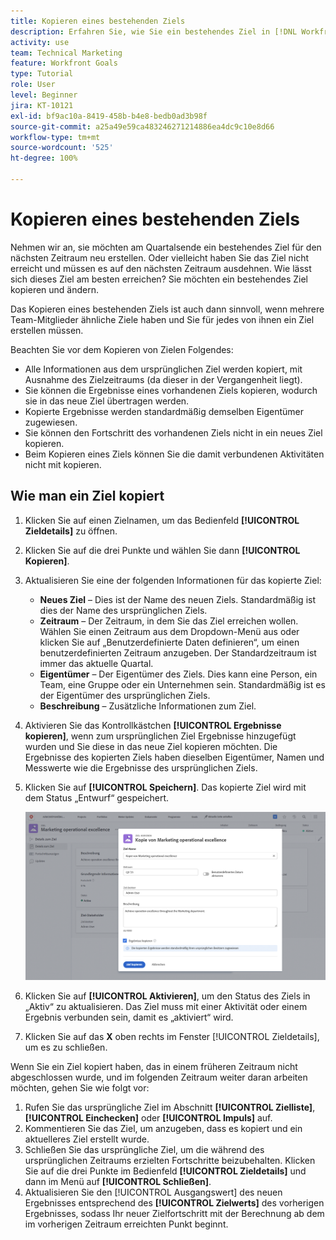 ```yaml
---
title: Kopieren eines bestehenden Ziels
description: Erfahren Sie, wie Sie ein bestehendes Ziel in [!DNL Workfront Goals]kopieren.
activity: use
team: Technical Marketing
feature: Workfront Goals
type: Tutorial
role: User
level: Beginner
jira: KT-10121
exl-id: bf9ac10a-8419-458b-b4e8-bedb0ad3b98f
source-git-commit: a25a49e59ca483246271214886ea4dc9c10e8d66
workflow-type: tm+mt
source-wordcount: '525'
ht-degree: 100%

---
```


# Kopieren eines bestehenden Ziels

Nehmen wir an, sie möchten am Quartalsende ein bestehendes Ziel für den nächsten Zeitraum neu erstellen. Oder vielleicht haben Sie das Ziel nicht erreicht und müssen es auf den nächsten Zeitraum ausdehnen. Wie lässt sich dieses Ziel am besten erreichen? Sie möchten ein bestehendes Ziel kopieren und ändern.

Das Kopieren eines bestehenden Ziels ist auch dann sinnvoll, wenn mehrere Team-Mitglieder ähnliche Ziele haben und Sie für jedes von ihnen ein Ziel erstellen müssen.

<!--
Pro-tips graphic
-->

Beachten Sie vor dem Kopieren von Zielen Folgendes:

* Alle Informationen aus dem ursprünglichen Ziel werden kopiert, mit Ausnahme des Zielzeitraums (da dieser in der Vergangenheit liegt).
* Sie können die Ergebnisse eines vorhandenen Ziels kopieren, wodurch sie in das neue Ziel übertragen werden.
* Kopierte Ergebnisse werden standardmäßig demselben Eigentümer zugewiesen.
* Sie können den Fortschritt des vorhandenen Ziels nicht in ein neues Ziel kopieren.
* Beim Kopieren eines Ziels können Sie die damit verbundenen Aktivitäten nicht mit kopieren.

## Wie man ein Ziel kopiert

1. Klicken Sie auf einen Zielnamen, um das Bedienfeld **[!UICONTROL Zieldetails]** zu öffnen.
1. Klicken Sie auf die drei Punkte und wählen Sie dann **[!UICONTROL Kopieren]**.
1. Aktualisieren Sie eine der folgenden Informationen für das kopierte Ziel:
   * **Neues Ziel** – Dies ist der Name des neuen Ziels. Standardmäßig ist dies der Name des ursprünglichen Ziels.
   * **Zeitraum** – Der Zeitraum, in dem Sie das Ziel erreichen wollen. Wählen Sie einen Zeitraum aus dem Dropdown-Menü aus oder klicken Sie auf „Benutzerdefinierte Daten definieren“, um einen benutzerdefinierten Zeitraum anzugeben. Der Standardzeitraum ist immer das aktuelle Quartal.
   * **Eigentümer** – Der Eigentümer des Ziels. Dies kann eine Person, ein Team, eine Gruppe oder ein Unternehmen sein. Standardmäßig ist es der Eigentümer des ursprünglichen Ziels.
   * **Beschreibung** – Zusätzliche Informationen zum Ziel.

1. Aktivieren Sie das Kontrollkästchen **[!UICONTROL Ergebnisse kopieren]**, wenn zum ursprünglichen Ziel Ergebnisse hinzugefügt wurden und Sie diese in das neue Ziel kopieren möchten. Die Ergebnisse des kopierten Ziels haben dieselben Eigentümer, Namen und Messwerte wie die Ergebnisse des ursprünglichen Ziels.

1. Klicken Sie auf **[!UICONTROL Speichern]**. Das kopierte Ziel wird mit dem Status „Entwurf“ gespeichert.

   ![Ein Bild des Fensters [!UICONTROL Zieldetails] in [!DNL Workfront Goals] mit der Option [!UICONTROL Kopieren]](assets/03-workfront-goals-copy-a-goal.png)

1. Klicken Sie auf **[!UICONTROL Aktivieren]**, um den Status des Ziels in „Aktiv“ zu aktualisieren. Das Ziel muss mit einer Aktivität oder einem Ergebnis verbunden sein, damit es „aktiviert“ wird.

1. Klicken Sie auf das **X** oben rechts im Fenster [!UICONTROL Zieldetails], um es zu schließen.

Wenn Sie ein Ziel kopiert haben, das in einem früheren Zeitraum nicht abgeschlossen wurde, und im folgenden Zeitraum weiter daran arbeiten möchten, gehen Sie wie folgt vor:

1. Rufen Sie das ursprüngliche Ziel im Abschnitt **[!UICONTROL Zielliste]**, **[!UICONTROL Einchecken]** oder **[!UICONTROL Impuls]** auf.
1. Kommentieren Sie das Ziel, um anzugeben, dass es kopiert und ein aktuelleres Ziel erstellt wurde.
1. Schließen Sie das ursprüngliche Ziel, um die während des ursprünglichen Zeitraums erzielten Fortschritte beizubehalten. Klicken Sie auf die drei Punkte im Bedienfeld **[!UICONTROL Zieldetails]** und dann im Menü auf **[!UICONTROL Schließen]**.
1. Aktualisieren Sie den [!UICONTROL Ausgangswert] des neuen Ergebnisses entsprechend des **[!UICONTROL Zielwerts]** des vorherigen Ergebnisses, sodass Ihr neuer Zielfortschritt mit der Berechnung ab dem im vorherigen Zeitraum erreichten Punkt beginnt.
